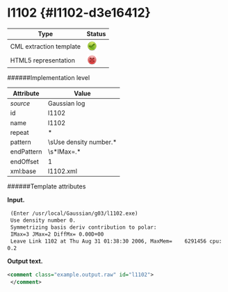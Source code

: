# l1102 {#l1102-d3e16412}


| Type                                                                                                                                                | Status                                                                                                                                              |
|----|----|
| CML extraction template                                                                                                                             | ![](/imgs/Total.png)                                                                                                                                |
| HTML5 representation                                                                                                                                | ![](/imgs/None.png)                                                                                                                                 |

######Implementation level

| Attribute                                                                                                                                           | Value                                                                                                                                               |
|----|----|
| *source*                                                                                                                                            | Gaussian log                                                                                                                                        |
| id                                                                                                                                                  | l1102                                                                                                                                               |
| name                                                                                                                                                | l1102                                                                                                                                               |
| repeat                                                                                                                                              | \*                                                                                                                                                  |
| pattern                                                                                                                                             | \\sUse density number.\*                                                                                                                            |
| endPattern                                                                                                                                          | \\s\*IMax=.\*                                                                                                                                       |
| endOffset                                                                                                                                           | 1                                                                                                                                                   |
| xml:base                                                                                                                                            | l1102.xml                                                                                                                                           |

######Template attributes

**Input.**

     (Enter /usr/local/Gaussian/g03/l1102.exe)
     Use density number 0.
     Symmetrizing basis deriv contribution to polar:
     IMax=3 JMax=2 DiffMx= 0.00D+00
     Leave Link 1102 at Thu Aug 31 01:38:30 2006, MaxMem=    6291456 cpu:       0.2
      

**Output text.**

```xml
<comment class="example.output.raw" id="l1102">
 </comment>
```
